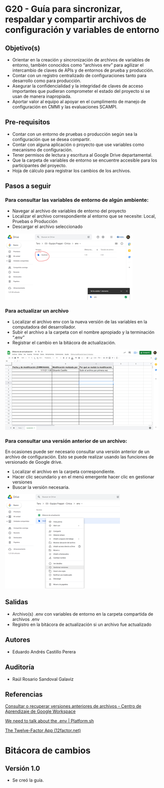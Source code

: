# G20 - Guía para sincronizar, respaldar y compartir archivos de configuración y variables de entorno

## Objetivo(s)

- Orientar en la creación y sincronización de archivos de variables de entorno, también conocidos como “archivos env” para agilizar el intercambio de claves de APIs y de entornos de prueba y producción.
- Contar con un registro centralizado de configuraciones tanto para desarrollo como para producción.
- Asegurar la confidencialidad y la integridad de claves de acceso importantes que pudieran comprometer el estado del proyecto si se usan de manera inapropiada.
- Aportar valor al equipo al apoyar en el cumplimento de manejo de configuración en CMMI y las evaluaciones SCAMPI.

## Pre-requisitos

- Contar con un entorno de pruebas o producción según sea la configuración que se desea compartir.
- Contar con alguna aplicación o proyecto que use variables como mecanismo de configuración.
- Tener permisos de lectura y escritura al Google Drive departamental.
- Que la carpeta de variables de entorno se encuentre accesible para los participantes del proyecto.
- Hoja de cálculo para registrar los cambios de los archivos.

## Pasos a seguir

### Para consultar las variables de entorno de algún ambiente:

- Navegar al archivo de variables de entorno del proyecto
- Localizar el archivo correspondiente al entorno que se necesite: Local, Pruebas o Producción
- Descargar el archivo seleccionado

![image](../../static/img/guias/G20/Imagen1.png)

### Para actualizar un archivo

- Localizar el archivo env con la nueva versión de las variables en la computadora del desarrollador.
- Subir el archivo a la carpeta con el nombre apropiado y la terminación “.env”
- Registrar el cambio en la bitácora de actualización.

![image](../../static/img/guias/G20/Imagen2.png)

### Para consultar una versión anterior de un archivo:

En ocasiones puede ser necesario consultar una versión anterior de un archivo de configuración. Esto se puede realizar usando las funciones de versionado de Google drive.

- Localizar el archivo en la carpeta correspondiente.
- Hacer clic secundario y en el menú emergente hacer clic en gestionar versiones
- Buscar la versión necesaria.

![image](../../static/img/guias/G20/Imagen3.png)

## Salidas

- Archivo(s) .env con variables de entorno en la carpeta compartida de archivos .env
- Registro en la bitácora de actualización si un archivo fue actualizado

## Autores

- Eduardo Andrés Castillo Perera

## Auditoría

- Raúl Rosario Sandoval Galaviz

## Referencias

[Consultar o recuperar versiones anteriores de archivos - Centro de Aprendizaje de Google Workspace](https://support.google.com/a/users/answer/9308971?hl=es)

[We need to talk about the .env | Platform.sh](https://platform.sh/blog/2021/we-need-to-talk-about-the-env/)

[The Twelve-Factor App (12factor.net)](https://12factor.net/config)

# Bitácora de cambios

## Versión 1.0
- Se creó la guía.
